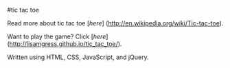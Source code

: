 #tic tac toe

Read more about tic tac toe [*here*] (http://en.wikipedia.org/wiki/Tic-tac-toe).

Want to play the game? Click [*here*] (http://lisamgress.github.io/tic_tac_toe/).

Written using HTML, CSS, JavaScript, and jQuery.
